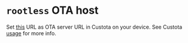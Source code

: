 # `rootless` OTA host

Set [this](https://phi1-h.github.io/PixeneOS/rootless/) URL as OTA server URL in Custota on your device.
See Custota [usage](https://github.com/chenxiaolong/Custota#usage) for more info.
